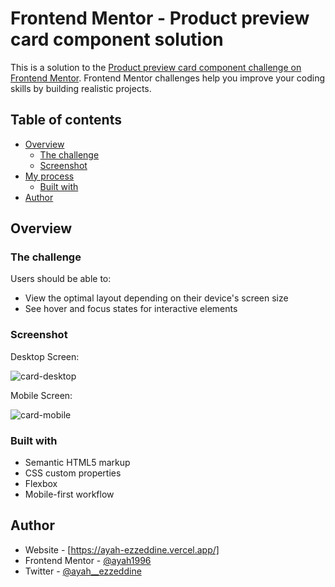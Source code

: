 # Frontend Mentor - Product preview card component solution

This is a solution to the [Product preview card component challenge on Frontend Mentor](https://www.frontendmentor.io/challenges/product-preview-card-component-GO7UmttRfa). Frontend Mentor challenges help you improve your coding skills by building realistic projects.

## Table of contents

- [Overview](#overview)
  - [The challenge](#the-challenge)
  - [Screenshot](#screenshot)
- [My process](#my-process)
  - [Built with](#built-with)
- [Author](#author)

## Overview

### The challenge

Users should be able to:

- View the optimal layout depending on their device's screen size
- See hover and focus states for interactive elements

### Screenshot

Desktop Screen:

![card-desktop](https://user-images.githubusercontent.com/17669366/208255004-3fc6396d-c20e-4a23-b068-36e8190f1e02.png)

Mobile Screen:

![card-mobile](https://user-images.githubusercontent.com/17669366/208255034-103d689f-12c0-466c-b5f5-136cb8677d33.png)

### Built with

- Semantic HTML5 markup
- CSS custom properties
- Flexbox
- Mobile-first workflow

## Author

- Website - [https://ayah-ezzeddine.vercel.app/]
- Frontend Mentor - [@ayah1996](https://www.frontendmentor.io/profile/ayah1996)
- Twitter - [@ayah\_\_ezzeddine](https://www.twitter.com/ayah__ezzeddine)

